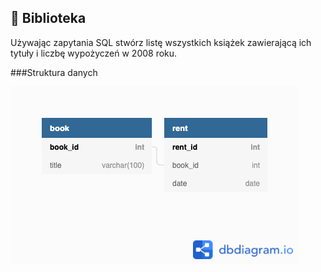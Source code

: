 📖 Biblioteka
---
Używając zapytania SQL stwórz listę wszystkich książek zawierającą
ich tytuły i liczbę wypożyczeń w 2008 roku.

###Struktura danych

![sql]

[sql]: ../images/sql1.png "Farmaprom Logo"